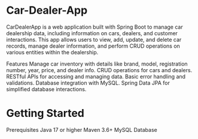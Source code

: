 # Car-Dealer-App

CarDealerApp is a web application built with Spring Boot to manage car dealership data, including information on cars, dealers, and customer interactions. This app allows users to view, add, update, and delete car records, manage dealer information, and perform CRUD operations on various entities within the dealership.

Features
Manage car inventory with details like brand, model, registration number, year, price, and dealer info.
CRUD operations for cars and dealers.
RESTful APIs for accessing and managing data.
Basic error handling and validations.
Database integration with MySQL.
Spring Data JPA for simplified database interactions.

# Getting Started
Prerequisites
Java 17 or higher
Maven 3.6+
MySQL Database
